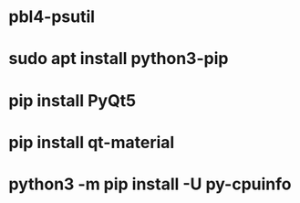 # pbl4-psutil

# sudo apt install python3-pip

# pip install PyQt5

# pip install qt-material

# python3 -m pip install -U py-cpuinfo

